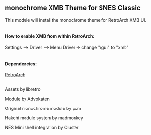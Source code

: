## monochrome XMB Theme for SNES Classic

This module will install the monochrome theme for RetroArch XMB UI.
<br><br>
#### **How to enable XMB from within RetroArch:**
Settings —> Driver —> Menu Driver -> change "rgui" to "xmb"
<br><br>
#### **Dependencies:**
<a href="https://github.com/TheOtherGuys-Hakchi-Projects/Hakchi-Retroarch-Neo-1.7.0/releases">RetroArch</a>
<br><br>


Assets by libretro

Module by Advokaten

Original monochrome module by pcm

Hakchi module system by madmonkey

NES Mini shell integration by Cluster
